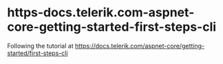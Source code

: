 # https-docs.telerik.com-aspnet-core-getting-started-first-steps-cli
Following the tutorial at https://docs.telerik.com/aspnet-core/getting-started/first-steps-cli
